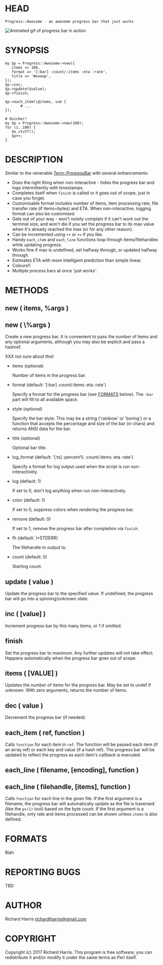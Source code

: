 # HEAD

    Progress::Awesome - an awesome progress bar that just works
    
![Animated gif of progress bar in action](https://i.imgur.com/g2MeL7q.gif)

# SYNOPSIS

    my $p = Progress::Awesome->new({
       items => 100,
       format => '[:bar] :count/:items :eta :rate',
       title => 'Woooop',
    });
    $p->inc;
    $p->update($value);
    $p->finish;

    $p->each_item(\@items, sub { 
           # ...
    });

    # Quicker!
    my $p = Progress::Awesome->new(100);
    for (1..100) {
       do_stuff();
       $p++;
    }

# DESCRIPTION

Similar to the venerable [Term::ProgressBar](https://metacpan.org/pod/Term::ProgressBar) with several enhancements:

- Does the right thing when non-interactive - hides the progress bar and logs
intermittently with timestamps.
- Completes itself when `finish` is called or it goes out of scope, just in case
you forget.
- Customisable format includes number of items, item processing rate, file transfer
rate (if items=bytes) and ETA. When non-interactive, logging format can also be
customised.
- Gets out of your way - won't noisily complain if it can't work out the terminal
size, and won't die if you set the progress bar to its max value when it's already
reached the max (or for any other reason).
- Can be incremented using `++` or `+=` if you like.
- Handy `each_item` and `each_line` functions loop through items/filehandles while
updating progress.
- Works fine if max is undefined, set halfway through, or updated halfway through.
- Estimates ETA with more intelligent prediction than simple linear.
- Colours!!
- Multiple process bars at once 'just works'.

# METHODS

## new ( items, %args )

## new ( \\%args )

Create a new progress bar. It is convenient to pass the number of items and any
optional arguments, although you may also be explicit and pass a hashref.

XXX not sure about this!

- items (optional)

    Number of items in the progress bar.

- format (default: '\[:bar\] :count/:items :eta :rate')

    Specify a format for the progress bar (see [FORMATS](https://metacpan.org/pod/FORMATS) below). The `:bar` part will fill to
    all available space.

- style (optional)

    Specify the bar style. This may be a string ('rainbow' or 'boring') or a function
    that accepts the percentage and size of the bar (in chars) and returns ANSI data
    for the bar.

- title (optional)

    Optional bar title.

- log\_format (default: '\[:ts\] :percent% :count/:items :eta :rate')

    Specify a format for log output used when the script is run non-interactively.

- log (default: 1)

    If set to 0, don't log anything when run non-interactively.

- color (default: 1)

    If set to 0, suppress colors when rendering the progress bar.

- remove (default: 0)

    If set to 1, remove the progress bar after completion via `finish`.

- fh (default: \\\*STDERR)

    The filehandle to output to.

- count (default: 0)

    Starting count.

## update ( value )

Update the progress bar to the specified value. If undefined, the progress bar will go into
a spinning/unknown state.

## inc ( \[value\] )

Increment progress bar by this many items, or 1 if omitted.

## finish

Set the progress bar to maximum. Any further updates will not take effect. Happens automatically
when the progress bar goes out of scope.

## items ( \[VALUE\] )

Updates the number of items for the progress bar. May be set to undef if unknown. With zero
arguments, returns the number of items.

## dec ( value )

Decrement the progress bar (if needed).

## each\_item ( ref, function )

Calls `function` for each item in `ref`. The function will be passed each item (if an array ref)
or each key and value (if a hash ref). The progress bar will be updated to reflect the progress
as each item's callback is executed.

## each\_line ( filename, \[encoding\], function )

## each\_line ( filehandle, \[items\], function )

Calls `function` for each line in the given file. If the first argument is a filename, the progress bar
will automatically update as the file is traversed (like the `pv(1)` tool) based on the byte count.
If the first argument is a filehandle, only rate and items processed can be shown unless `items` is
also defined.

# FORMATS

Blah

# REPORTING BUGS

TBD

# AUTHOR

Richard Harris richardjharris@gmail.com

# COPYRIGHT

Copyright (c) 2017 Richard Harris.  This program is
free software; you can redistribute it and/or modify it under the same terms
as Perl itself.
